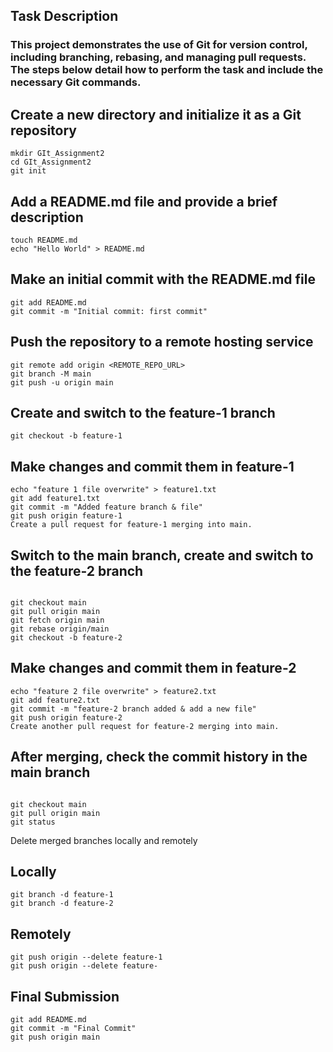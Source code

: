 ## Task Description
<h3> This project demonstrates the use of Git for version control, including branching, rebasing, and managing pull requests. The steps below detail how to perform the task and include the necessary Git commands.
</h3>

## Create a new directory and initialize it as a Git repository
```
mkdir GIt_Assignment2
cd GIt_Assignment2
git init
```

## Add a README.md file and provide a brief description

```
touch README.md
echo "Hello World" > README.md
```
## Make an initial commit with the README.md file

```
git add README.md
git commit -m "Initial commit: first commit"
```

##  Push the repository to a remote hosting service 
```
git remote add origin <REMOTE_REPO_URL>
git branch -M main
git push -u origin main
```

## Create and switch to the feature-1 branch

```
git checkout -b feature-1
```
## Make changes and commit them in feature-1

```
echo "feature 1 file overwrite" > feature1.txt
git add feature1.txt
git commit -m "Added feature branch & file"
git push origin feature-1
Create a pull request for feature-1 merging into main.

```
## Switch to the main branch, create and switch to the feature-2 branch
```

git checkout main
git pull origin main
git fetch origin main
git rebase origin/main
git checkout -b feature-2

```
## Make changes and commit them in feature-2
```
echo "feature 2 file overwrite" > feature2.txt
git add feature2.txt
git commit -m "feature-2 branch added & add a new file"
git push origin feature-2
Create another pull request for feature-2 merging into main.
```



## After merging, check the commit history in the main branch
```

git checkout main
git pull origin main
git status
```
Delete merged branches locally and remotely

## Locally
```
git branch -d feature-1
git branch -d feature-2
```

## Remotely
```
git push origin --delete feature-1
git push origin --delete feature-
```
## Final Submission
```
git add README.md
git commit -m "Final Commit"
git push origin main

```